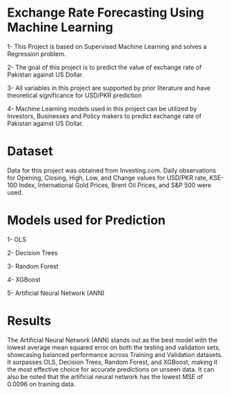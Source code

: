 # Exchange Rate Forecasting Using Machine Learning
1- This Project is based on Supervised Machine Learning and solves a Regression problem.

2- The goal of this project is to predict the value of exchange rate of Pakistan against US Dollar.

3- All variables in this project are supported by prior literature and have theoretical significance for USD/PKR prediction

4- Machine Learning models used in this project can be utilized by Investors, Businesses and Policy makers to predict exchange rate of Pakistan against US Dollar.

# Dataset
Data for this project was obtained from Investing.com. Daily observations for Opening, Closing, High, Low, and Change values for USD/PKR rate, KSE-100 Index, International Gold Prices, Brent Oil Prices, and S&P 500 were used. 

# Models used for Prediction
1- OLS 

2- Decision Trees

3- Random Forest

4- XGBoost

5- Artificial Neural Network (ANN)

# Results
The Artificial Neural Network (ANN) stands out as the best model with the lowest average mean squared error on both the testing and validation sets, showcasing balanced performance across Training and Validation datasets. It surpasses OLS, Decision Trees, Random Forest, and XGBoost, making it the most effective choice for accurate predictions on unseen data. It can also be noted that the artificial neural network has the lowest MSE of 0.0096 on training data.
